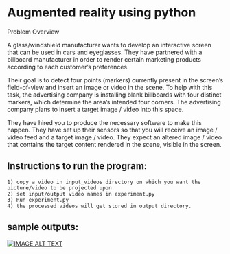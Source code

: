 # Augmented reality using python
Problem Overview

A glass/windshield manufacturer wants to develop an interactive screen that can be used in cars and eyeglasses. They have partnered with a billboard manufacturer in order to render certain marketing products according to each customer’s preferences. 

Their goal is to detect four points (markers) currently present in the screen’s field-of-view and insert an image or video in the scene. To help with this task, the advertising company is installing blank billboards with four distinct markers, which determine the area’s intended four corners.  The advertising company plans to insert a target image / video into this space. 

They have hired you to produce the necessary software to make this happen. They have set up their sensors so that you will receive an image / video feed and a target image / video. They expect an altered image / video that contains the target content rendered in the scene, visible in the screen.   

## Instructions to run the program:
	1) copy a video in input_videos directory on which you want the picture/video to be projected upon
	2) set input/output video names in experiment.py
	3) Run experiment.py 
	4) the processed videos will get stored in output directory.
	
## sample outputs:
[![IMAGE ALT TEXT](http://img.youtube.com/vi/ZWLwNG4u5bg/0.jpg)](http://www.youtube.com/watch?v=ZWLwNG4u5bg "output1")